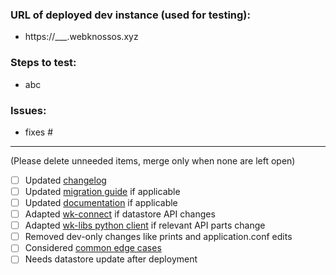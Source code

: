 ### URL of deployed dev instance (used for testing):
- https://___.webknossos.xyz

### Steps to test:
- abc

### Issues:
- fixes #

------
(Please delete unneeded items, merge only when none are left open)
- [ ] Updated [changelog](../blob/master/CHANGELOG.unreleased.md#unreleased)
- [ ] Updated [migration guide](../blob/master/MIGRATIONS.unreleased.md#unreleased) if applicable
- [ ] Updated [documentation](../blob/master/docs) if applicable
- [ ] Adapted [wk-connect](https://github.com/scalableminds/webknossos-connect) if datastore API changes
- [ ] Adapted [wk-libs python client](https://github.com/scalableminds/webknossos-libs/tree/master/webknossos/webknossos/client) if relevant API parts change
- [ ] Removed dev-only changes like prints and application.conf edits
- [ ] Considered [common edge cases](../blob/master/.github/common_edge_cases.md)
- [ ] Needs datastore update after deployment
